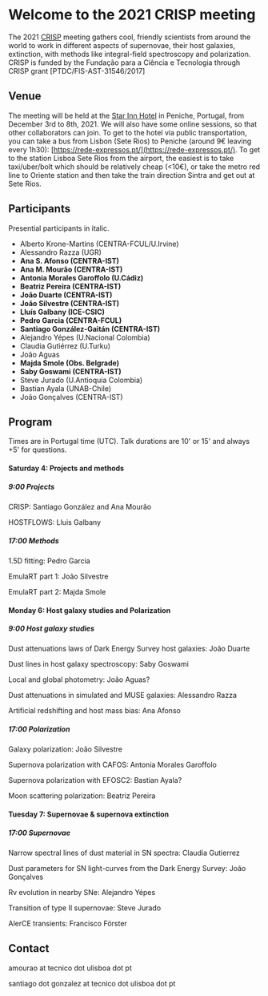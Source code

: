# Welcome to the 2021 CRISP meeting

The 2021 [CRISP](https://sn-crisp.github.io/CRISP/) meeting gathers cool, friendly scientists from around the world to work in different aspects of supernovae, their host galaxies, extinction, with methods like integral-field spectroscopy and polarization. CRISP is funded by the Fundação para a
Ciência e Tecnologia through CRISP grant [PTDC/FIS-AST-31546/2017]

## Venue

The meeting will be held at the [Star Inn Hotel](https://www.hotelstarinn.com/peniche/) in Peniche, Portugal, from December 3rd to 8th, 2021. We will also have some online sessions, so that other collaborators can join. To get to the hotel via public transportation, you can take a bus from Lisbon (Sete Rios) to Peniche (around 9€ leaving every 1h30): [https://rede-expressos.pt/](https://rede-expressos.pt/). To get to the station Lisboa Sete Rios from the airport, the easiest is to take taxi/uber/bolt which should be relatively cheap (<10€), or take the metro red line to Oriente station and then take the train direction Sintra and get out at Sete Rios.

## Participants 
Presential participants in italic.
- Alberto Krone-Martins (CENTRA-FCUL/U.Irvine)
- Alessandro Razza (UGR)
- **Ana S. Afonso (CENTRA-IST)**
- **Ana M. Mourão (CENTRA-IST)**
- **Antonia Morales Garoffolo (U.Cádiz)**
- **Beatriz Pereira (CENTRA-IST)**
- **João Duarte (CENTRA-IST)**
- **João Silvestre (CENTRA-IST)**
- **Lluís Galbany (ICE-CSIC)**
- **Pedro Garcia (CENTRA-FCUL)**
- **Santiago González-Gaitán (CENTRA-IST)**
- Alejandro Yépes (U.Nacional Colombia)
- Claudia Gutiérrez (U.Turku)
- João Aguas
- **Majda Smole (Obs. Belgrade)**
- **Saby Goswami (CENTRA-IST)**
- Steve Jurado (U.Antioquia Colombia)
- Bastian Ayala (UNAB-Chile)
- João Gonçalves (CENTRA-IST)

## Program 
Times are in Portugal time (UTC). Talk durations are 10' or 15' and always +5' for questions. 

#### Saturday 4: Projects and methods

##### 9:00 Projects

CRISP: Santiago González and Ana Mourão

HOSTFLOWS: Lluis Galbany

##### 17:00 Methods

1.5D fitting: Pedro Garcia

EmulaRT part 1: João Silvestre

EmulaRT part 2: Majda Smole

#### Monday 6: Host galaxy studies and Polarization

##### 9:00 Host galaxy studies

Dust attenuations laws of Dark Energy Survey host galaxies: João Duarte

Dust lines in host galaxy spectroscopy: Saby Goswami 

Local and global photometry: João Aguas?

Dust attenuations in simulated and MUSE galaxies: Alessandro Razza

Artificial redshifting and host mass bias: Ana Afonso

##### 17:00 Polarization

Galaxy polarization: João Silvestre

Supernova polarization with CAFOS: Antonia Morales Garoffolo

Supernova polarization with EFOSC2: Bastian Ayala?

Moon scattering polarization: Beatriz Pereira

#### Tuesday 7: Supernovae & supernova extinction 

##### 17:00 Supernovae

Narrow spectral lines of dust material in SN spectra: Claudia Gutierrez

Dust parameters for SN light-curves from the Dark Energy Survey: João Gonçalves

Rv evolution in nearby SNe: Alejandro Yépes

Transition of type II supernovae: Steve Jurado

AlerCE transients: Francisco Förster

## Contact

amourao at tecnico dot ulisboa dot pt

santiago dot gonzalez at tecnico dot ulisboa dot pt
